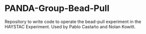 # PANDA-Group-Bead-Pull
Repository to write code to operate the bead-pull experiment in the HAYSTAC Experiment. Used by Pablo Castaño and Nolan Kowitt. 
